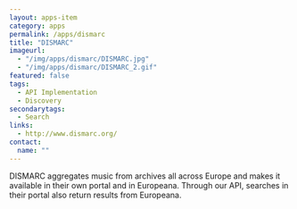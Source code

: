 ```yaml
---
layout: apps-item
category: apps
permalink: /apps/dismarc
title: "DISMARC"
imageurl:
  - "/img/apps/dismarc/DISMARC.jpg"
  - "/img/apps/dismarc/DISMARC_2.gif"
featured: false
tags:
  - API Implementation
  - Discovery
secondarytags:
  - Search
links:
  - http://www.dismarc.org/
contact: 
  name: ""
---
```


DISMARC aggregates music from archives all across Europe and makes it available in their own portal and in Europeana. Through our API, searches in their portal also return results from Europeana.
